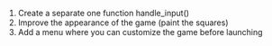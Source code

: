 1) Create a separate one function handle_input()
2) Improve the appearance of the game (paint the squares)
3) Add a menu where you can customize the game before launching
